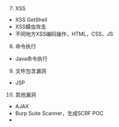 

7. XSS

- XSS GetShell
- XSS蠕虫攻击
- 不同地方XSS编码操作，HTML，CSS，JS



8. 命令执行

- Java命令执行





9. 文件包含漏洞

- JSP



10. 其他漏洞

- AJAX
- Burp Suite Scanner，生成SCRF POC
- 